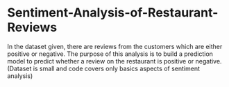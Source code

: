 # Sentiment-Analysis-of-Restaurant-Reviews

In the dataset given, there are reviews from the customers which are either positive or negative. 
The purpose of this analysis is to build a prediction model to predict whether a review on the restaurant is positive or negative.
(Dataset is small and code covers only basics aspects of sentiment analysis)

